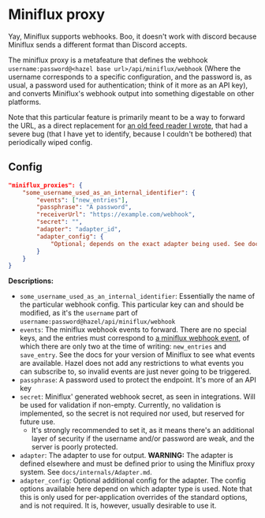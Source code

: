 # Miniflux proxy

Yay, Miniflux supports webhooks. Boo, it doesn't work with discord because Miniflux sends a different format than Discord accepts.

The miniflux proxy is a metafeature that defines the webhook `username:password@<hazel base url>/api/miniflux/webhook` (Where the username corresponds to a specific configuration, and the password is, as usual, a password used for authentication; think of it more as an API key), and converts Miniflux's webhook output into something digestable on other platforms.

Note that this particular feature is primarily meant to be a way to forward the URL, as a direct replacement for [an old feed reader I wrote](https://github.com/LunarWatcher/DiscordWebhooks.cpp), that had a severe bug (that I have yet to identify, because I couldn't be bothered) that periodically wiped config.

## Config
```json
"miniflux_proxies": {   
    "some_username_used_as_an_internal_identifier": {
        "events": ["new_entries"],
        "passphrase": "A password",
        "receiverUrl": "https://example.com/webhook",
        "secret": "",
        "adapter": "adapter_id",
        "adapter_config": {
            "Optional; depends on the exact adapter being used. See docs/internals/Adapter.md"
        }
    }
}
```

**Descriptions:**
* `some_username_used_as_an_internal_identifier`: Essentially the name of the particular webhook config. This particular key can and should be modified, as it's the `username` part of `username:password@hazel/api/miniflux/webhook`
* `events`: The miniflux webhook events to forward. There are no special keys, and the entries must correspond  to [a miniflux webhook event](https://miniflux.app/docs/webhooks.html), of which there are only two at the time of writing: `new_entries` and `save_entry`. See the docs for your version of Miniflux to see what events are available. Hazel does not add any restrictions to what events you can subscribe to, so invalid events are just never going to be triggered.
* `passphrase`: A password used to protect the endpoint. It's more of an API key 
* `secret`: Miniflux' generated webhook secret, as seen in integrations. Will be used for validation if non-empty. Currently, no validation is implemented, so the secret is not required nor used, but reserved for future use.
    * It's strongly recommended to set it, as it means there's an additional layer of security if the username and/or password are weak, and the server is poorly protected.
* `adapter`: The adapter to use for output. **WARNING:** The adapter is defined elsewhere and must be defined prior to using the Miniflux proxy system. See `docs/internals/Adapter.md`.
* `adapter_config`: Optional additional config for the adapter. The config options available here depend on which adapter type is used. Note that this is only used for per-application overrides of the standard options, and is not required. It is, however, usually desirable to use it.
